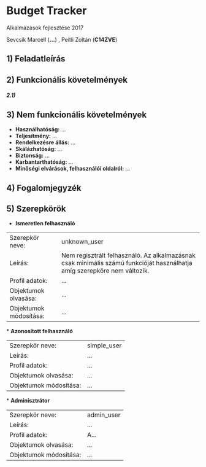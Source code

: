 # Budget Tracker
Alkalmazások fejlesztése 2017

Sevcsik Marcell (<b>...</b>) , Peitli Zoltán (<b>C14ZVE</b>)

## 1) Feladatleírás

## 2) Funkcionális követelmények
 
#####   2.1) 
   
## 3) Nem funkcionális követelmények

   * <b>Használhatóság:</b> ...
   * <b>Teljesítmény:</b> ...
   * <b>Rendelkezésre állás:</b> ...
   * <b>Skálázhatóság:</b> ...
   * <b>Biztonság:</b> ...
   * <b>Karbantarthatóság:</b> ...
   * <b>Minőségi elvárások, felhasználói oldalról:</b> ...

## 4) Fogalomjegyzék

## 5) Szerepkörök

* <b>Ismeretlen felhasználó</b>
<table>
   <tr>
      <td>Szerepkör neve:</td>
      <td>unknown_user</td>
   </tr>
   <tr>
      <td>Leírás:</td>
      <td>Nem regisztrált felhasználó. Az alkalmazásnak csak minimális számú funkcióját használhatja amíg szerepköre nem változik.</td>
   </tr>
   <tr>
      <td>Profil adatok:</td>
      <td>...</td>
   </tr>
   <tr>
      <td>Objektumok olvasása:</td>
      <td>...</td>
   </tr>
   <tr>
      <td>Objektumok módosítása:</td>
      <td>...</td>
   </tr>
</table>
* <b>Azonosított felhasználó</b>
<table>
   <tr>
      <td>Szerepkör neve:</td>
      <td>simple_user</td>
   </tr>
   <tr>
      <td>Leírás:</td>
      <td>...</td>
   </tr>
   <tr>
      <td>Profil adatok:</td>
      <td>...</td>
   </tr>
   <tr>
      <td>Objektumok olvasása:</td>
      <td>...</td>
   </tr>
   <tr>
      <td>Objektumok módosítása:</td>
      <td>...</td>
   </tr>
</table>
* <b>Adminisztrátor</b>
<table>
   <tr>
      <td>Szerepkör neve:</td>
      <td>admin_user</td>
   </tr>
   <tr>
      <td>Leírás:</td>
      <td>...</td>
   </tr>
   <tr>
      <td>Profil adatok:</td>
      <td>A...</td>
   </tr>
   <tr>
      <td>Objektumok olvasása:</td>
      <td>...</td>
   </tr>
   <tr>
      <td>Objektumok módosítása:</td>
      <td>...</td>
   </tr>
</table>
